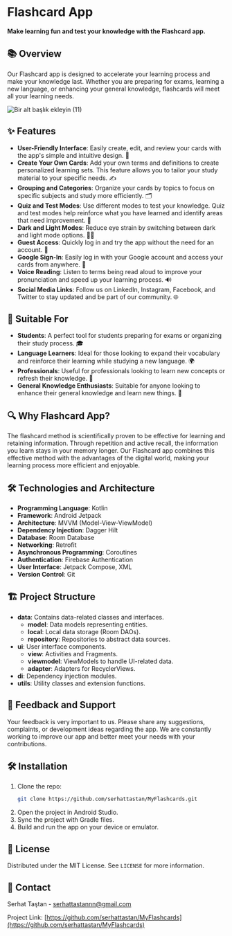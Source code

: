 # Flashcard App

**Make learning fun and test your knowledge with the Flashcard app.**

## 📚 Overview

Our Flashcard app is designed to accelerate your learning process and make your knowledge last. Whether you are preparing for exams, learning a new language, or enhancing your general knowledge, flashcards will meet all your learning needs.

![Bir alt başlık ekleyin (11)](https://github.com/user-attachments/assets/b216b1c3-cfa7-4733-ba61-4b6d777ce882)

## ✨ Features

- **User-Friendly Interface**: Easily create, edit, and review your cards with the app's simple and intuitive design. 📱
- **Create Your Own Cards**: Add your own terms and definitions to create personalized learning sets. This feature allows you to tailor your study material to your specific needs. ✍️
- **Grouping and Categories**: Organize your cards by topics to focus on specific subjects and study more efficiently. 🗂️
- **Quiz and Test Modes**: Use different modes to test your knowledge. Quiz and test modes help reinforce what you have learned and identify areas that need improvement. 📝
- **Dark and Light Modes**: Reduce eye strain by switching between dark and light mode options. 🌙🌞
- **Guest Access**: Quickly log in and try the app without the need for an account. 🚪
- **Google Sign-In**: Easily log in with your Google account and access your cards from anywhere. 🔐
- **Voice Reading**: Listen to terms being read aloud to improve your pronunciation and speed up your learning process. 🔊
- **Social Media Links**: Follow us on LinkedIn, Instagram, Facebook, and Twitter to stay updated and be part of our community. 🌐

## 👥 Suitable For

- **Students**: A perfect tool for students preparing for exams or organizing their study process. 🎓
- **Language Learners**: Ideal for those looking to expand their vocabulary and reinforce their learning while studying a new language. 🌍
- **Professionals**: Useful for professionals looking to learn new concepts or refresh their knowledge. 💼
- **General Knowledge Enthusiasts**: Suitable for anyone looking to enhance their general knowledge and learn new things. 📖

## 🔍 Why Flashcard App?

The flashcard method is scientifically proven to be effective for learning and retaining information. Through repetition and active recall, the information you learn stays in your memory longer. Our Flashcard app combines this effective method with the advantages of the digital world, making your learning process more efficient and enjoyable.

## 🛠️ Technologies and Architecture

- **Programming Language**: Kotlin
- **Framework**: Android Jetpack
- **Architecture**: MVVM (Model-View-ViewModel)
- **Dependency Injection**: Dagger Hilt
- **Database**: Room Database
- **Networking**: Retrofit
- **Asynchronous Programming**: Coroutines
- **Authentication**: Firebase Authentication
- **User Interface**: Jetpack Compose, XML
- **Version Control**: Git

## 🏗️ Project Structure

- **data**: Contains data-related classes and interfaces.
  - **model**: Data models representing entities.
  - **local**: Local data storage (Room DAOs).
  - **repository**: Repositories to abstract data sources.
- **ui**: User interface components.
  - **view**: Activities and Fragments.
  - **viewmodel**: ViewModels to handle UI-related data.
  - **adapter**: Adapters for RecyclerViews.
- **di**: Dependency injection modules.
- **utils**: Utility classes and extension functions.

## 💬 Feedback and Support

Your feedback is very important to us. Please share any suggestions, complaints, or development ideas regarding the app. We are constantly working to improve our app and better meet your needs with your contributions.

## 🛠️ Installation

1. Clone the repo:
   ```sh
   git clone https://github.com/serhattastan/MyFlashcards.git
   ```
2. Open the project in Android Studio.
3. Sync the project with Gradle files.
4. Build and run the app on your device or emulator.

## 📝 License

Distributed under the MIT License. See `LICENSE` for more information.

## 📧 Contact

Serhat Taştan - [serhattastannn@gmail.com](mailto:serhattastannn@gmail.com)

Project Link: [https://github.com/serhattastan/MyFlashcards](https://github.com/serhattastan/MyFlashcards)
